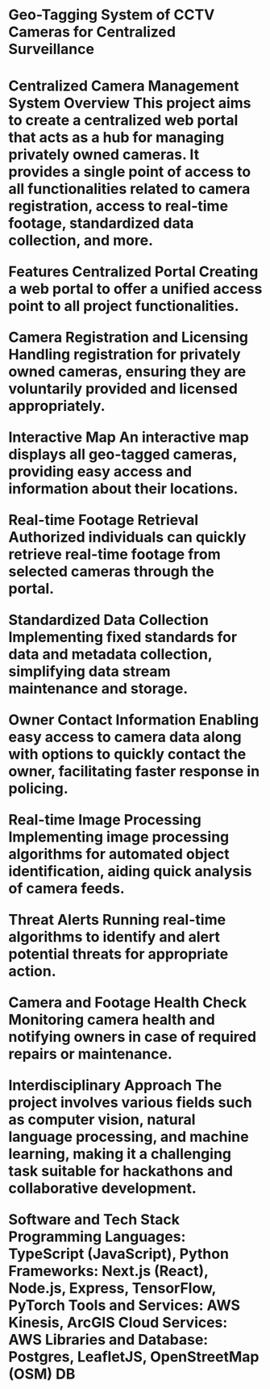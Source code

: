 <h1>Geo-Tagging System of CCTV Cameras for Centralized Surveillance <h1/>


Centralized Camera Management System Overview This project aims to create a centralized web portal that acts as a hub for managing privately owned cameras. It provides a single point of access to all functionalities related to camera registration, access to real-time footage, standardized data collection, and more.

Features Centralized Portal Creating a web portal to offer a unified access point to all project functionalities.

Camera Registration and Licensing Handling registration for privately owned cameras, ensuring they are voluntarily provided and licensed appropriately.

Interactive Map An interactive map displays all geo-tagged cameras, providing easy access and information about their locations.

Real-time Footage Retrieval Authorized individuals can quickly retrieve real-time footage from selected cameras through the portal.

Standardized Data Collection Implementing fixed standards for data and metadata collection, simplifying data stream maintenance and storage.

Owner Contact Information Enabling easy access to camera data along with options to quickly contact the owner, facilitating faster response in policing.

Real-time Image Processing Implementing image processing algorithms for automated object identification, aiding quick analysis of camera feeds.

Threat Alerts Running real-time algorithms to identify and alert potential threats for appropriate action.

Camera and Footage Health Check Monitoring camera health and notifying owners in case of required repairs or maintenance.

Interdisciplinary Approach The project involves various fields such as computer vision, natural language processing, and machine learning, making it a challenging task suitable for hackathons and collaborative development.

Software and Tech Stack Programming Languages: TypeScript (JavaScript), Python Frameworks: Next.js (React), Node.js, Express, TensorFlow, PyTorch Tools and Services: AWS Kinesis, ArcGIS Cloud Services: AWS Libraries and Database: Postgres, LeafletJS, OpenStreetMap (OSM) DB
